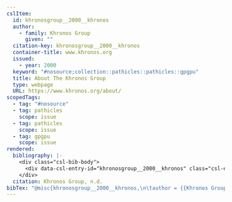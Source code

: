 ```yaml
---
cslItem:
  id: khronosgroup__2000__khronos
  author:
    - family: Khronos Group
      given: ""
  citation-key: khronosgroup__2000__khronos
  container-title: www.khronos.org
  issued:
    - year: 2000
  keyword: "#nosource;collection::pathicles::pathicles::gpgpu"
  title: About The Khronos Group
  type: webpage
  URL: https://www.khronos.org/about/
scopedTags:
  - tag: "#nosource"
  - tag: pathicles
    scope: issue
  - tag: pathicles
    scope: issue
  - tag: gpgpu
    scope: issue
rendered:
  bibliography: |-
    <div class="csl-bib-body">
      <div data-csl-entry-id="khronosgroup__2000__khronos" class="csl-entry">Khronos Group. n.d.. <i>About The Khronos Group</i>. Www.Khronos.Org. https://www.khronos.org/about/</div>
    </div>
  citation: Khronos Group, n.d.
bibTex: "@misc{khronosgroup__2000__khronos,\n\tauthor = {{Khronos Group}},\n\ttitle = {About {The} {Khronos} {Group}},\n\thowpublished = {https://www.khronos.org/about/},\n}\n\n"
---
```

